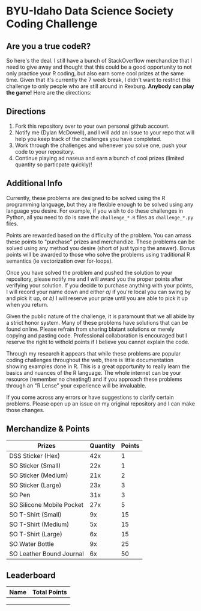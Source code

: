 # BYU-Idaho Data Science Society Coding Challenge

## Are you a true codeR?

So here's the deal. I still have a bunch of StackOverflow merchandize that I need to give away and thought that this could be a good opportunity to not only practice your R coding, but also earn some cool prizes at the same time. Given that it's currently the 7 week break, I didn't want to restrict this challenge to only people who are still around in Rexburg. __Anybody can play the game!__ Here are the directions:

## Directions

1. Fork this repository over to your own personal github account.
2. Notify me (Dylan McDowell), and I will add an issue to your repo that will help you keep track of the challenges you have completed.
3. Work through the challenges and whenever you solve one, push your code to your repository. 
4. Continue playing ad naseua and earn a bunch of cool prizes (limited quantity so particpate quickly)!

## Additional Info

Currently, these problems are designed to be solved using the R programming language, but they are flexible enough to be solved using any language you desire. For example, if you wish to do these challenges in Python, all you need to do is save the `challenge_*.R` files as `challenge_*.py` files. 

Points are rewarded based on the difficulty of the problem. You can amass these points to "purchase" prizes and merchandize. These problems can be solved using any method you desire (short of just typing the answer). Bonus points will be awarded to those who solve the problems using traditional R semantics (ie vectorization over for-loops).

Once you have solved the problem and pushed the solution to your repository, please notify me and I will award you the proper points after verifying your solution. If you decide to purchase anything with your points, I will record your name down and either *a)* if you're local you can swing by and pick it up, or *b)* I will reserve your prize until you are able to pick it up when you return. 

Given the public nature of the challenge, it is paramount that we all abide by a strict honor system. Many of these problems have solutions that can be found online. Please refrain from sharing blatant solutions or merely copying and pasting code. Professional collaboration is encouraged but I reserve the right to withold points if I believe you cannot explain the code. 

Through my research it appears that while these problems are popular coding challenges throughout the web, there is little documentation showing examples done in R. This is a great opportunity to really learn the basics and nuances of the R language. The whole internet can be your resource (remember no cheating!) and if you approach these problems through an "R Lense" your experience will be invaluable. 

If you come across any errors or have suggestions to clarify certain problems. Please open up an issue on my original repository and I can make those changes. 

## Merchandize & Points

| Prizes  | Quantity  |  Points  |
|---|---|---|
| DSS Sticker (Hex)  | 42x  |  1 |
| SO Sticker (Small)  |  22x | 1  |
| SO Sticker (Medium)  |  21x | 2  |
| SO Sticker (Large)  | 23x  | 3  |
| SO Pen |  31x | 3  |
| SO Silicone Mobile Pocket  | 27x  | 5 |
| SO T-Shirt (Small)  | 9x  | 15  |
| SO T-Shirt (Medium)  | 5x  | 15  |
| SO T-Shirt (Large)  | 6x  |  15 |
| SO Water Bottle   | 9x  | 25  |
| SO Leather Bound Journal  | 6x  | 50  |

## Leaderboard

| Name  | Total Points  |
|---|---|
|   |   |
|   |   |
|   |   |